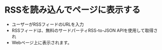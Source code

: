 # RSSを読み込んでページに表示する

- ユーザーがRSSフィードのURLを入力
- RSSフィードは、無料のサードパーティRSS-to-JSON APIを使用して取得され
- Webページ上に表示されます。
